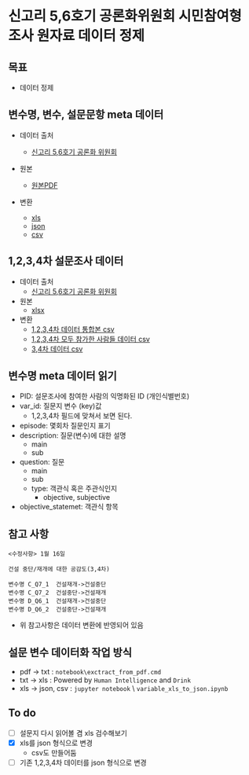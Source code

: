# 신고리 5,6호기 공론화위원회 시민참여형 조사 원자료 데이터 정제

## 목표

- 데이터 정제

## 변수명, 변수, 설문문항 meta 데이터

- 데이터 출처
  - [신고리 5,6호기 공론화 위원회](http://npp.jiniworks.com/npp/join/output.do?mode=view&articleNo=9054&article.offset=0&articleLimit=10)

- 원본
  - [원본PDF](data/origin/자료이용지침서_신고리_56호기_공론화위원회.pdf)
- 변환
  - [xls](data/converted_variable.xlsx) 
  - [json](data/converted_variable.json)
  - [csv](data/converted_variable.csv)

## 1,2,3,4차 설문조사 데이터

- 데이터 출처
  - [신고리 5,6호기 공론화 위원회](http://npp.jiniworks.com/npp/join/output.do?mode=view&articleNo=9054&article.offset=0&articleLimit=10)
- 원본
  - [xlsx](data/origin/)
- 변환
  - [1,2,3,4차 데이터 통합본 csv](data/converted_rawdata_1234st_about_total_user.csv)
  - [1,2,3,4차 모두 참가한 사람들 데이터 csv](data/converted_rawdata_1234st_about_user.csv)
  - [3,4차 데이터 csv](data/converted_rawdata_34st.csv)

## 변수명 meta 데이터 읽기

- PID: 설문조사에 참여한 사람의 익명화된 ID (개인식별번호)
- var_id: 질문지 변수 (key)값
  - 1,2,3,4차 필드에 맞쳐서 보면 된다.
- episode: 몇회차 질문인지 표기
- description: 질문(변수)에 대한 설명
  - main
  - sub 
- question: 질문
  - main
  - sub
  - type: 객관식 혹은 주관식인지
    - objective, subjective
- objective_statemet: 객관식 항목

## 참고 사항

```
<수정사항> 1월 16일

건설 중단/재개에 대한 공감도(3,4차)

변수명 C_Q7_1  건설재개->건설중단
변수명 C_Q7_2  건설중단->건설재개
변수명 D_Q6_1  건설재개->건설중단
변수명 D_Q6_2  건설중단->건설재개
```

- 위 참고사항은 데이터 변환에 반영되어 있음

## 설문 변수 데이터화 작업 방식

- pdf -> txt : `notebook\exctract_from_pdf.cmd`
- txt -> xls : Powered by `Human Intelligence` and `Drink`
- xls -> json, csv : `jupyter notebook` \ `variable_xls_to_json.ipynb`


## To do

- [ ] 설문지 다시 읽어볼 겸 xls 검수해보기
- [x] xls를 json 형식으로 변경
  - csv도 만들어둠
- [ ] 기존 1,2,3,4차 데이터를 json 형식으로 변경